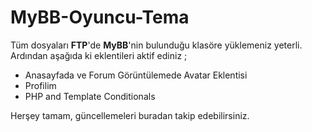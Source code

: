 # MyBB-Oyuncu-Tema
Tüm dosyaları **FTP**'de **MyBB**'nin bulunduğu klasöre yüklemeniz yeterli.
Ardından aşağıda ki eklentileri aktif ediniz ;

- Anasayfada ve Forum Görüntülemede Avatar Eklentisi
- Profilim
- PHP and Template Conditionals

 
Herşey tamam, güncellemeleri buradan takip edebilirsiniz.
